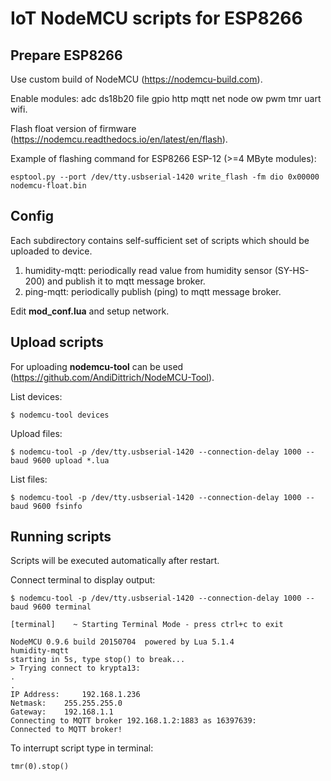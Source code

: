 # IoT NodeMCU scripts for ESP8266

## Prepare ESP8266
Use custom build of NodeMCU (https://nodemcu-build.com).

Enable modules: adc ds18b20 file gpio http mqtt net node ow pwm tmr uart wifi.

Flash float version of firmware (https://nodemcu.readthedocs.io/en/latest/en/flash).

Example of flashing command for  ESP8266 ESP-12 (>=4 MByte modules):
```
esptool.py --port /dev/tty.usbserial-1420 write_flash -fm dio 0x00000 nodemcu-float.bin 
```

## Config

Each subdirectory contains self-sufficient set of scripts which should be uploaded to device.

1. humidity-mqtt: periodically read value from humidity sensor (SY-HS-200) and publish it to mqtt message broker.
2. ping-mqtt: periodically publish (ping) to mqtt message broker.

Edit **mod_conf.lua** and setup network.


## Upload scripts

For uploading **nodemcu-tool** can be used (https://github.com/AndiDittrich/NodeMCU-Tool).

List devices:
```
$ nodemcu-tool devices
```

Upload files:
```
$ nodemcu-tool -p /dev/tty.usbserial-1420 --connection-delay 1000 --baud 9600 upload *.lua
```

List files:
```
$ nodemcu-tool -p /dev/tty.usbserial-1420 --connection-delay 1000 --baud 9600 fsinfo
```

## Running scripts

Scripts will be executed automatically after restart.

Connect terminal to display output:

```
$ nodemcu-tool -p /dev/tty.usbserial-1420 --connection-delay 1000 --baud 9600 terminal

[terminal]    ~ Starting Terminal Mode - press ctrl+c to exit 

NodeMCU 0.9.6 build 20150704  powered by Lua 5.1.4
humidity-mqtt
starting in 5s, type stop() to break...
> Trying connect to krypta13:
.
.
IP Address: 	192.168.1.236	
Netmask: 	255.255.255.0	
Gateway: 	192.168.1.1
Connecting to MQTT broker 192.168.1.2:1883 as 16397639:
Connected to MQTT broker!
```

To interrupt script type in terminal:
```
tmr(0).stop()
```
